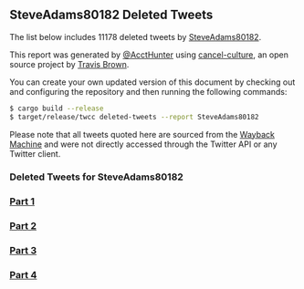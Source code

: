 ## SteveAdams80182 Deleted Tweets
The list below includes 11178 deleted tweets by
[SteveAdams80182](https://twitter.com/SteveAdams80182).


This report was generated by [@AcctHunter](https://twitter.com/accthunter) using [cancel-culture](https://github.com/travisbrown/cancel-culture),
an open source project by [Travis Brown](https://twitter.com/travisbrown).

You can create your own updated version of this document by checking out and configuring the
repository and then running the following commands:

```bash
$ cargo build --release
$ target/release/twcc deleted-tweets --report SteveAdams80182
```

Please note that all tweets quoted here are sourced from the
[Wayback Machine](https://web.archive.org) and were not directly accessed through the Twitter API or
any Twitter client.
### Deleted Tweets for SteveAdams80182
### [Part 1](Accounts/SteveAdams80182-202208191715-deleted-part1.md)  
### [Part 2](Accounts/SteveAdams80182-202208191715-deleted-part2.md)  
### [Part 3](Accounts/SteveAdams80182-202208191715-deleted-part3.md)  
### [Part 4](Accounts/SteveAdams80182-202208191715-deleted-part4.md)  
